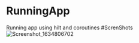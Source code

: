 # RunningApp
Running app using hilt and coroutines
#ScrenShots
![Screenshot_1634806702](https://user-images.githubusercontent.com/67482991/138245957-1ad2ba7f-a55b-4a90-9a0f-918f79763996.png)
